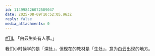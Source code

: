 ```yaml
---
id: 114998426072589047
date: 2025-08-09T10:52:05.963Z
reply: false
media_attachments: 0
---
```


[#TIL](https://e5n.cc/tags/TIL) 「白云生处有人家。」

我们小时候学的是「深处」，但现在的教材是「生处」，意为白云出现的地方。

